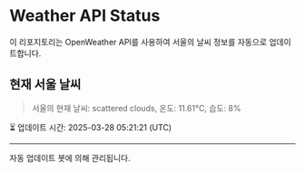 
# Weather API Status

이 리포지토리는 OpenWeather API를 사용하여 서울의 날씨 정보를 자동으로 업데이트합니다.

## 현재 서울 날씨
> 서울의 현재 날씨: scattered clouds, 온도: 11.61°C, 습도: 8%

⏳ 업데이트 시간: 2025-03-28 05:21:21 (UTC)

---
자동 업데이트 봇에 의해 관리됩니다.
